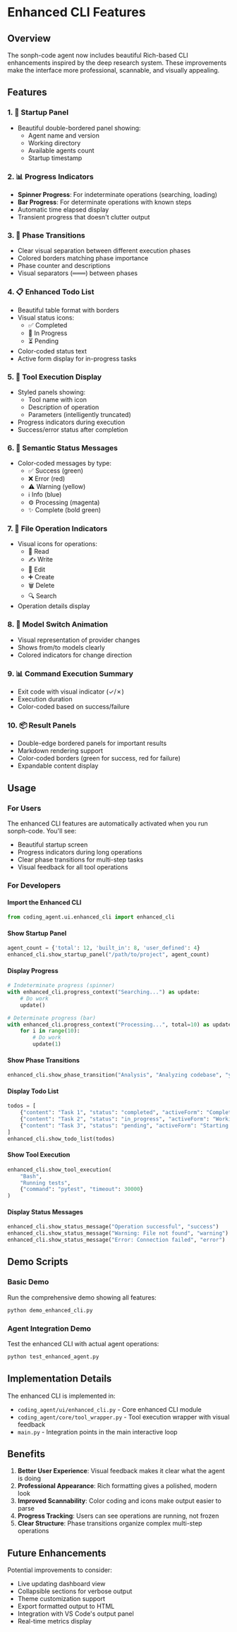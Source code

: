 # Enhanced CLI Features

## Overview

The sonph-code agent now includes beautiful Rich-based CLI enhancements inspired by the deep research system. These improvements make the interface more professional, scannable, and visually appealing.

## Features

### 1. 🚀 Startup Panel
- Beautiful double-bordered panel showing:
  - Agent name and version
  - Working directory
  - Available agents count
  - Startup timestamp

### 2. 📊 Progress Indicators
- **Spinner Progress**: For indeterminate operations (searching, loading)
- **Bar Progress**: For determinate operations with known steps
- Automatic time elapsed display
- Transient progress that doesn't clutter output

### 3. 🎯 Phase Transitions
- Clear visual separation between different execution phases
- Colored borders matching phase importance
- Phase counter and descriptions
- Visual separators (═══) between phases

### 4. 📋 Enhanced Todo List
- Beautiful table format with borders
- Visual status icons:
  - ✅ Completed
  - 🔄 In Progress
  - ⏳ Pending
- Color-coded status text
- Active form display for in-progress tasks

### 5. 🔧 Tool Execution Display
- Styled panels showing:
  - Tool name with icon
  - Description of operation
  - Parameters (intelligently truncated)
- Progress indicators during execution
- Success/error status after completion

### 6. 💬 Semantic Status Messages
- Color-coded messages by type:
  - ✅ Success (green)
  - ❌ Error (red)
  - ⚠️ Warning (yellow)
  - ℹ️ Info (blue)
  - ⚙️ Processing (magenta)
  - ✨ Complete (bold green)

### 7. 📁 File Operation Indicators
- Visual icons for operations:
  - 📖 Read
  - ✍️ Write
  - 📝 Edit
  - ➕ Create
  - 🗑️ Delete
  - 🔍 Search
- Operation details display

### 8. 🔄 Model Switch Animation
- Visual representation of provider changes
- Shows from/to models clearly
- Colored indicators for change direction

### 9. 📊 Command Execution Summary
- Exit code with visual indicator (✓/✗)
- Execution duration
- Color-coded based on success/failure

### 10. 📦 Result Panels
- Double-edge bordered panels for important results
- Markdown rendering support
- Color-coded borders (green for success, red for failure)
- Expandable content display

## Usage

### For Users

The enhanced CLI features are automatically activated when you run sonph-code. You'll see:
- Beautiful startup screen
- Progress indicators during long operations
- Clear phase transitions for multi-step tasks
- Visual feedback for all tool operations

### For Developers

#### Import the Enhanced CLI

```python
from coding_agent.ui.enhanced_cli import enhanced_cli
```

#### Show Startup Panel

```python
agent_count = {'total': 12, 'built_in': 8, 'user_defined': 4}
enhanced_cli.show_startup_panel("/path/to/project", agent_count)
```

#### Display Progress

```python
# Indeterminate progress (spinner)
with enhanced_cli.progress_context("Searching...") as update:
    # Do work
    update()

# Determinate progress (bar)
with enhanced_cli.progress_context("Processing...", total=10) as update:
    for i in range(10):
        # Do work
        update(1)
```

#### Show Phase Transitions

```python
enhanced_cli.show_phase_transition("Analysis", "Analyzing codebase", "yellow")
```

#### Display Todo List

```python
todos = [
    {"content": "Task 1", "status": "completed", "activeForm": "Completing task 1"},
    {"content": "Task 2", "status": "in_progress", "activeForm": "Working on task 2"},
    {"content": "Task 3", "status": "pending", "activeForm": "Starting task 3"}
]
enhanced_cli.show_todo_list(todos)
```

#### Show Tool Execution

```python
enhanced_cli.show_tool_execution(
    "Bash",
    "Running tests",
    {"command": "pytest", "timeout": 30000}
)
```

#### Display Status Messages

```python
enhanced_cli.show_status_message("Operation successful", "success")
enhanced_cli.show_status_message("Warning: File not found", "warning")
enhanced_cli.show_status_message("Error: Connection failed", "error")
```

## Demo Scripts

### Basic Demo
Run the comprehensive demo showing all features:
```bash
python demo_enhanced_cli.py
```

### Agent Integration Demo
Test the enhanced CLI with actual agent operations:
```bash
python test_enhanced_agent.py
```

## Implementation Details

The enhanced CLI is implemented in:
- `coding_agent/ui/enhanced_cli.py` - Core enhanced CLI module
- `coding_agent/core/tool_wrapper.py` - Tool execution wrapper with visual feedback
- `main.py` - Integration points in the main interactive loop

## Benefits

1. **Better User Experience**: Visual feedback makes it clear what the agent is doing
2. **Professional Appearance**: Rich formatting gives a polished, modern look
3. **Improved Scannability**: Color coding and icons make output easier to parse
4. **Progress Tracking**: Users can see operations are running, not frozen
5. **Clear Structure**: Phase transitions organize complex multi-step operations

## Future Enhancements

Potential improvements to consider:
- Live updating dashboard view
- Collapsible sections for verbose output
- Theme customization support
- Export formatted output to HTML
- Integration with VS Code's output panel
- Real-time metrics display